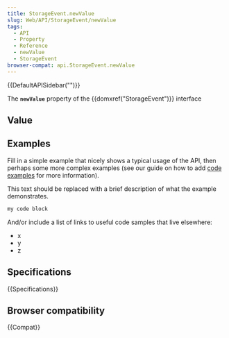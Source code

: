 ```yaml
---
title: StorageEvent.newValue
slug: Web/API/StorageEvent/newValue
tags:
  - API
  - Property
  - Reference
  - newValue
  - StorageEvent
browser-compat: api.StorageEvent.newValue
---
```

{{DefaultAPISidebar("")}}

The **`newValue`** property of the {{domxref("StorageEvent")}} interface 

## Value



## Examples

Fill in a simple example that nicely shows a typical usage of the API, then perhaps some more complex examples (see our guide on how to add [code examples](/en-US/docs/MDN/Contribute/Structures/Code_examples) for more information).

This text should be replaced with a brief description of what the example demonstrates.

```js
my code block
```

And/or include a list of links to useful code samples that live elsewhere:

*   x
*   y
*   z

## Specifications

{{Specifications}}

## Browser compatibility

{{Compat}}


